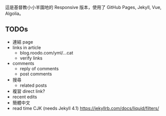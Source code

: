 這是基督教小小羊園地的 Responsive 版本，使用了 GitHub Pages, Jekyll, Vue, Algolia。

## TODOs
- 連結 page
- links in article
  - blog.roodo.com/yml/...cat
  - verify links
- comments
  - reply of comments
  - post comments
- 搜尋
  - related posts
- 複習 direct link?
- recent edits
- 簡體中文
- read time CJK (needs Jekyll 4.1) https://jekyllrb.com/docs/liquid/filters/
